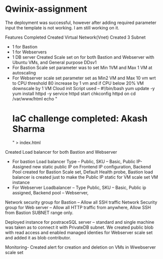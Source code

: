 # Qwinix-assignment
The deployment was successful, however after adding required parameter input the template is not working. I am still working on it.

Features Completed
Created Virtual Network(Vnet)
Created 3 Subnet
-	1 for Bastion
-	1 for Webservers 
-	1 DB server
Created Scale set on for both Bastion and Webserver with Ubuntu VMs, and General purpose DDsv1  
-	For Bastion Scale set parameter was to set Min 1VM and Max 1 VM at autoscaling 
-	For Webserver scale set parameter set as Min2 VM and Max 10 vm wrt to CPU threshold 80 increase by 1 vm and if CPU below 20% VM downscale by 1 VM
Cloud init Script used – 
#!/bin/bash
yum update -y
yum install httpd -y
service httpd start
chkconfig httpd on
cd /var/www/html
echo "<html><h1>IaC challenge completed: Akash Sharma</h1></html>"  >  index.html 
 
Created Load balancer for both Bastion and Webserver
-	For bastion Load balancer Type – Public, SKU – Basic, Public IP- Assigned new static public IP on Frontend IP configuration, Backend Pool created for Bastion Scale set, Default Health probe,
Bastion load balancer is created just to make the Public IP static for VM scale set VM instance
-	For Webserver Loadbalancer – Type Public, SKU – Basic, Public ip assigned, Backend pool – Webserver, 

Network security group for Bastion – Allow all SSH traffic 
Network Security group for Web server – Allow all HTTP traffic from anywhere, Allow SSH from Bastion SUBNET range only.

Deployed instance for postraceSQL server – standard and single machine was taken as to connect it with PrivateDB subnet.
We created public blob with read access and enabled managed identies for Webserver scale set and added it as blob contributor.

Monitoring- Created alert for creation and deletion on VMs in Wwebserver scale set



